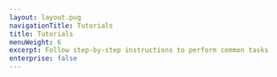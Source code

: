```yaml
---
layout: layout.pug
navigationTitle: Tutorials
title: Tutorials
menuWeight: 6
excerpt: Follow step-by-step instructions to perform common tasks
enterprise: false
---
```


